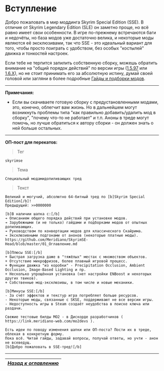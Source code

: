 # Вступление

Добро пожаловать в мир моддинга Skyrim Special Edition (SSE). В отличие от Skyrim Legendary Edition (SLE) он заметно проще, но всё равно имеет свои особенности. В игре по-прежнему встречаются баги и недочёты, но база модов уже достаточно велика, и некоторые моды являются её эксклюзивами, так что SSE - это идеальный вариант для того, чтобы просто поиграть с удобством, без особых "костылей" движка и тонкостей настроек.

Если тебе не терпится запилить собственную сборку, можешь обратить внимание на "общий порядок действий" по версии игры ([1.5.97](01_Main_Info/03_Общий_порядок_действий_(1.5.97).md) или [1.6.Х](01_Main_Info/03_Общий_порядок_действий_(1.6.X).md)), но не стоит принимать его за абсолютную истину, думай своей головой или загляни в более подробные [Гайды и подборки модов](01_Main_Info/04_Гайды_и_подборки_модов.md).

------

**Примечания:**

+ Если вы скачиваете готовую сборку с предустановленными модами, это, конечно, облегчит вам жизнь. Но в дальнейшем могут возникнуть проблемы типа "как правильно добавить/удалить мод в сборку", "почему что-то не работает" и т.п. Аноны в треде могут помочь, но лучше обратиться к автору сборки - он должен знать о ней больше остальных.

------

**ОП-пост для перекатов:**

> Тег

```
skyrimse
```

> Тема

```
Специальный модамидопиливающих тред
```

> Текст

```
Великий и могучий, абсолютно 64-битный тред по [b]Skyrim Special Edition[/b]!
Предыдущий: >>0000000

[b]В наличии шапка с:[/b]
➔ Описанием общего порядка действий при установке модов.
➔ Зарубежными (и не только) гайдами и подборками модов от опытных допиливающих.
➔ Руководством по конвертации модов для классического Скайрима.
➔ Эксклюзивными подгонами от анонов (некоторые платные моды).
https://github.com/Meridiano/SkyrimSE-Head/blob/master/01_Оглавление.md

[b]Плюсы SSE:[/b]
+ Быстрая загрузка даже в "тяжёлых" местах с множеством объектов.
+ Отсутствие микрофризов, более плавный игровой процесс.
+ Функции движка "из коробки" - Precipitation Occlusion, Ambient Occlusion, Image-Based Lighting и пр.
+ Несколько упрощённая установка (нет настройки ENBoost и некоторых других твиков).
+ Собственные мод-эксклюзивы, в том числе и новые механики.

[b]Минусы SSE:[/b]
- За счёт эффектов и текстур игра потребляет больше ресурсов.
- Некоторые моды, связанные с SKSE, поддерживают не все версии игры.
- Недоступность игры в Steam создаёт неудобства в поиске ключа или раздачи.

Свежие тестовые билды МО2 - в Дискорде разработчиков ( https://link.meridiano-web.com/mo2devs ).

Есть идеи по поводу изменения шапки или ОП-поста? Пости их в треде, облекая в конкретную форму.
Пока всё. Читай гайды, задавай вопросы, получай ответы, но учти - анон не всеведущ.
[b]Добро пожаловать в SSE-тред![/b]
```

------

|[*Назад к оглавлению*](01_Оглавление.md)|
|:---:|

